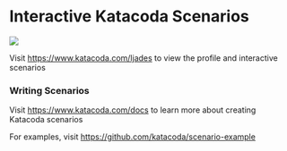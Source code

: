 # Interactive Katacoda Scenarios

[![](http://shields.katacoda.com/katacoda/ljades/count.svg)](https://www.katacoda.com/ljades "Get your profile on Katacoda.com")

Visit https://www.katacoda.com/ljades to view the profile and interactive scenarios

### Writing Scenarios
Visit https://www.katacoda.com/docs to learn more about creating Katacoda scenarios

For examples, visit https://github.com/katacoda/scenario-example

